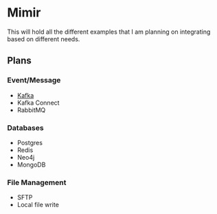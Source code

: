 # Mimir

This will hold all the different examples that I am planning on integrating based on different needs.

## Plans

### Event/Message

* [Kafka](https://github.com/violabs/mimir/tree/main/kafka)
* Kafka Connect
* RabbitMQ

### Databases

* Postgres
* Redis
* Neo4j
* MongoDB

### File Management

* SFTP
* Local file write